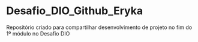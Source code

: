 # Desafio_DIO_Github_Eryka
Repositório criado para compartilhar desenvolvimento de projeto no fim do 1º módulo no Desafio DIO
